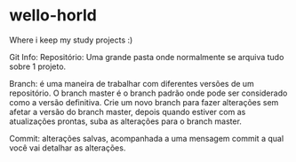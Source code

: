 # wello-horld
Where i keep my study projects :)

Git Info:
Repositório: Uma grande pasta onde normalmente se arquiva tudo sobre 1 projeto.

Branch: é uma maneira de trabalhar com diferentes versões de um repositório. O branch master é o branch padrão onde pode ser considerado como a versão definitiva. 
Crie um novo branch para fazer alterações sem afetar a versão do branch master, depois quando estiver com as atualizações prontas, suba as alterações para o branch master.

Commit: alterações salvas, acompanhada a uma mensagem commit a qual você vai detalhar as alterações.

